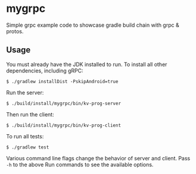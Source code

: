 # mygrpc

Simple grpc example code to showcase gradle build chain with grpc & protos.

## Usage

You must already have the JDK installed to run.  To install all other dependencies, including gRPC:

```
$ ./gradlew installDist -PskipAndroid=true
```

Run the server:

```
$ ./build/install/mygrpc/bin/kv-prog-server
```

Then run the client:

```
$ ./build/install/mygrpc/bin/kv-prog-client
```

To run all tests:

```
$ ./gradlew test
```

Various command line flags change the behavior of server and client. Pass
`-h` to the above Run commands to see the available options.


